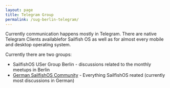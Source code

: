 ```yaml
---
layout: page
title: Telegram Group
permalink: /sug-berlin-telegram/
---
```

Currently communication happens mostly in Telegram. There are native Telegram 
Clients availablefor Sailfish OS as well as for almost every mobile and desktop operating 
system.

Currently there are two groups:

- SailfishOS USer Group Berlin - discussions related to the monthly meetups in Berlin
- [German SailfishOS Community](https://telegram.me/joinchat/CCMYXQnxqdq5v1lue-5aBQ) - Everything SailfishOS reated (currently most discussions in German)

